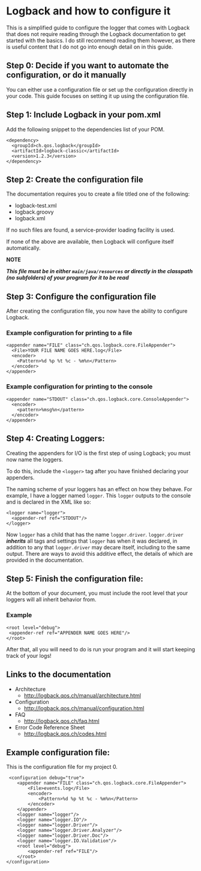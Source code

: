 # Logback and how to configure it
This is a simplified guide to configure the logger that comes with Logback that does not require reading through the Logback documentation to get started with the basics. I do still recommend reading them however, as there is useful content that I do not go into enough detail on in this guide.

## Step 0: Decide if you want to automate the configuration, or do it manually
You can either use a configuration file or set up the configuration directly in your code. This guide focuses on setting it up using the configuration file.

## Step 1: Include Logback in your pom.xml
Add the following snippet to the dependencies list of your POM.
```
<dependency>
  <groupId>ch.qos.logback</groupId>
  <artifactId>logback-classic</artifactId>
  <version>1.2.3</version>
</dependency>
```

## Step 2: Create the configuration file
The documentation requires you to create a file titled one of the following:
- logback-test.xml
- logback.groovy
- logback.xml

If no such files are found, a service-provider loading facility is used.

If none of the above are available, then Logback will configure itself automatically.

**NOTE**

***This file must be in either `main/java/resources` or directly in the classpath (no subfolders) of your program for it to be read***

## Step 3: Configure the configuration file
After creating the configuration file, you now have the ability to configure Logback.

### Example configuration for printing to a file
```
<appender name="FILE" class="ch.qos.logback.core.FileAppender">
  <File>YOUR FILE NAME GOES HERE.log</File>
  <encoder>
    <Pattern>%d %p %t %c - %m%n</Pattern>
  </encoder>
</appender>
```

### Example configuration for printing to the console
```
<appender name="STDOUT" class="ch.qos.logback.core.ConsoleAppender">
  <encoder>
    <pattern>%msg%n</pattern>
  </encoder>
</appender>
```

## Step 4: Creating Loggers:
Creating the appenders for I/O is the first step of using Logback; you must now name the loggers.

To do this, include the `<logger>` tag after you have finished declaring your appenders.

The naming scheme of your loggers has an effect on how they behave. For example, I have a logger named `logger`. This `logger` outputs to the console and is declared in the XML
like so:
```
<logger name="logger">
  <appender-ref ref="STDOUT"/>
</logger>
```

Now `logger` has a child that has the name `logger.driver`. `logger.driver` ***inherits*** all tags and settings that `logger` has when it was declared, in addition to any that `logger.driver` may decare itself, including to the same output. There are ways to avoid this additive effect, the details of which are provided in the documentation.

## Step 5: Finish the configuration file:
At the bottom of your document, you must include the root level that your loggers will all inherit behavior from.

### Example
 ```
<root level="debug">
  <appender-ref ref="APPENDER NAME GOES HERE"/>
</root>
```

After that, all you will need to do is run your program and it will start keeping track of your logs!

## Links to the documentation
- Architecture
  - http://logback.qos.ch/manual/architecture.html
- Configuration
  - http://logback.qos.ch/manual/configuration.html
- FAQ
  - http://logback.qos.ch/faq.html
- Error Code Reference Sheet
  - http://logback.qos.ch/codes.html

## Example configuration file:
This is the configuration file for my project 0.
```
 <configuration debug="true">
    <appender name="FILE" class="ch.qos.logback.core.FileAppender">
        <File>events.log</File>
        <encoder>
            <Pattern>%d %p %t %c - %m%n</Pattern>
        </encoder>
    </appender>
    <logger name="logger"/>
    <logger name="logger.IO"/>
    <logger name="logger.Driver"/>
    <logger name="logger.Driver.Analyzer"/>
    <logger name="logger.Driver.Doc"/>
    <logger name="logger.IO.Validation"/>
    <root level="debug">
        <appender-ref ref="FILE"/>
    </root>
</configuration>
```
